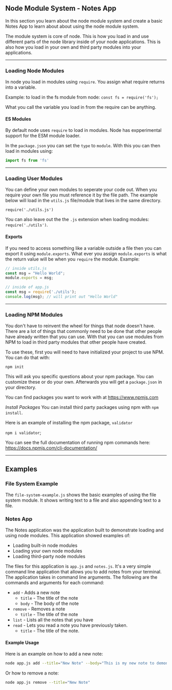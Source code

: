 ## Node Module System - Notes App

In this section you learn about the node module system and create a basic Notes App to learn about about using the node module system.

The module system is core of node. This is how you load in and use different parts of the node library inside of your node applications. This is also how you load in your own and third party modules into your applications.

---

### Loading Node Modules
In node you load in modules using `require`. You assign what require returns into a variable.

Example: to load in the fs module from node: `const fs = require('fs');`

What you call the variable you load in from the require can be anything.
 
#### ES Modules
By default node uses `require` to load in modules. Node has expperimental support for the ESM module loader.

In the `package.json` you can set the `type` to `module`. With this you can then load in modules using:

```js
import fs from 'fs'
```

---

### Loading User Modules
You can define your own modules to seperate  your code out.  When you require your own file you must reference it by the file path. The example below will load in the `utils.js` file/module that lives in the same directory.

`require('./utils.js')`

You can also leave out the the `.js` extension when loading modules: `require('./utils')`.

#### Exports
If you need to access something like a variable outside a file then you can export it using `module.exports`. What  ever you assign `module.exports` is what the return value will be when you `require` the module. Example:

```js
// inside utils.js
const msg = "Hello World";
module.exports = msg;

// inside of app.js
const msg = require('./utils');
console.log(msg); // will print out "Hello World"
```

---

### Loading NPM Modules
You don't have to reinvent the wheel for things that node doesn't have. There are a lot of things that commonly need to be done that other people have already written that you can use. With that you can use modules from NPM to load in third party modules that other people have created.

To use these, first you will need to have initialized your project to use NPM. You can do that with:

`npm init`

This will ask you specific questions about your npm package. You can customize these or do your own. Afterwards you will get a `package.json` in your directory.

You can find packages you want to work with at https://www.npmjs.com

*Install Packages*
You can install third party packages using npm with `npm install`. 

Here is an example of installing the npm package, `validator`

`npm i validator`;

You can see the full documentation of running npm commands here: https://docs.npmjs.com/cli-documentation/


---
## Examples

### File System Example
The `file-system-example.js` shows the basic examples of using the file system module. It shows writing text to a file and also appending text to a file.

### Notes App
The Notes application was the application built to demonstrate loading and using node modules. This application showed examples of:

* Loading built-in node modules
* Loading your own node modules
* Loading third-party node modules

The files for this application is `app.js` and `notes.js`. It's a  very simple command line application that allows you to add notes from your terminal. The application takes in command line arguments. The following are the commands and arguments for each command:

* `add` - Adds a new note
    * `title` - The title of the note
    *  `body` - The body of the note
* `remove` - Removes a note
    * `title` - The title of the note
* `list` - Lists all the notes that you have
* `read` - Lets you read a note you have previously taken.
    * `title` - The title of the note.

#### Example Usage
Here is an example on how to add a new note:
```sh
node app.js add --title="New Note" --body="This is my new note to demonstrate"
```

Or how  to remove a note:
```sh
node app.js remove --title="New Note"
```